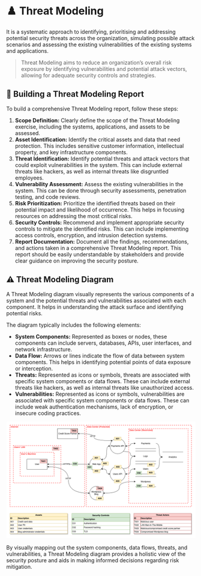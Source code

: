 # ♟️ Threat Modeling

It is a systematic approach to identifying, prioritising and addressing potential security threats across the organization, simulating possible attack scenarios and assessing the existing vulnerabilities of the existing systems and applications.

> Threat Modeling aims to reduce an organization’s overall risk exposure by identifying vulnerabilities and potential attack vectors, allowing for adequate security controls and strategies.
> 

## 📝 Building a Threat Modeling Report

To build a comprehensive Threat Modeling report, follow these steps:

1. **Scope Definition:** Clearly define the scope of the Threat Modeling exercise, including the systems, applications, and assets to be assessed.
2. **Asset Identification:** Identify the critical assets and data that need protection. This includes sensitive customer information, intellectual property, and key infrastructure components.
3. **Threat Identification:** Identify potential threats and attack vectors that could exploit vulnerabilities in the system. This can include external threats like hackers, as well as internal threats like disgruntled employees.
4. **Vulnerability Assessment:** Assess the existing vulnerabilities in the system. This can be done through security assessments, penetration testing, and code reviews.
5. **Risk Prioritization:** Prioritize the identified threats based on their potential impact and likelihood of occurrence. This helps in focusing resources on addressing the most critical risks.
6. **Security Controls:** Recommend and implement appropriate security controls to mitigate the identified risks. This can include implementing access controls, encryption, and intrusion detection systems.
7. **Report Documentation:** Document all the findings, recommendations, and actions taken in a comprehensive Threat Modeling report. This report should be easily understandable by stakeholders and provide clear guidance on improving the security posture.

## ⚠️ Threat Modeling Diagram

A Threat Modeling diagram visually represents the various components of a system and the potential threats and vulnerabilities associated with each component. It helps in understanding the attack surface and identifying potential risks.

The diagram typically includes the following elements:

- **System Components:** Represented as boxes or nodes, these components can include servers, databases, APIs, user interfaces, and network infrastructure.
- **Data Flow:** Arrows or lines indicate the flow of data between system components. This helps in identifying potential points of data exposure or interception.
- **Threats:** Represented as icons or symbols, threats are associated with specific system components or data flows. These can include external threats like hackers, as well as internal threats like unauthorized access.
- **Vulnerabilities:** Represented as icons or symbols, vulnerabilities are associated with specific system components or data flows. These can include weak authentication mechanisms, lack of encryption, or insecure coding practices.

![diagram](/pages/imgs/tm-diagram.png)

By visually mapping out the system components, data flows, threats, and vulnerabilities, a Threat Modeling diagram provides a holistic view of the security posture and aids in making informed decisions regarding risk mitigation.